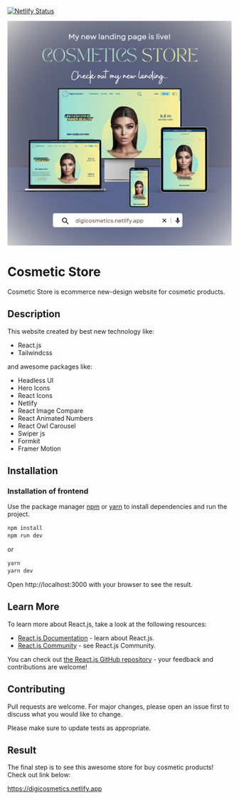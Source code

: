 [![Netlify Status](https://api.netlify.com/api/v1/badges/d10053c6-0604-48a2-b891-f317f0bd24fa/deploy-status)](https://app.netlify.com/sites/digicosmetics/deploys)

![alt text](https://github.com/khakiiman/digiCosmetics/blob/main/src/assets/inrtoPic.png?raw=true)
# Cosmetic Store
Cosmetic Store is ecommerce new-design website for cosmetic products.
## Description
This website created by best new technology like:
- React.js
- Tailwindcss

and awesome packages like:
+ Headless UI
+ Hero Icons
+ React Icons
+ Netlify
+ React Image Compare
+ React Animated Numbers
+ React Owl Carousel
+ Swiper js
+ Formkit
+ Framer Motion

## Installation
### Installation of frontend
Use the package manager [npm](https://www.npmjs.com/) or [yarn](https://yarnpkg.com/) to install dependencies and run the project.

```cmd
npm install
npm run dev
```
or
```cmd
yarn
yarn dev
```

Open http://localhost:3000 with your browser to see the result. 

## Learn More

To learn more about React.js, take a look at the following resources:

- [React.js Documentation](https://react.dev/learn) - learn about React.js.
- [React.js Community](https://react.dev/community) - see React.js Community.

You can check out [the React.js GitHub repository](https://github.com/facebook/react/releases) - your feedback and contributions are welcome!

## Contributing

Pull requests are welcome. For major changes, please open an issue first
to discuss what you would like to change.

Please make sure to update tests as appropriate.

## Result
The final step is to see this awesome store for buy cosmetic products!
Check out link below:

https://digicosmetics.netlify.app